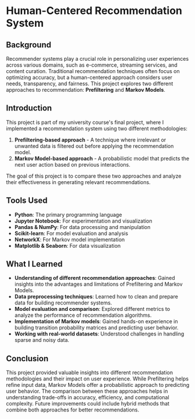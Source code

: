 # Human-Centered Recommendation System

## Background
Recommender systems play a crucial role in personalizing user experiences across various domains, such as e-commerce, streaming services, and content curation. Traditional recommendation techniques often focus on optimizing accuracy, but a human-centered approach considers user needs, transparency, and fairness. This project explores two different approaches to recommendation: **Prefiltering** and **Markov Models**.

## Introduction
This project is part of my university course's final project, where I implemented a recommendation system using two different methodologies:
1. **Prefiltering-based approach** - A technique where irrelevant or unwanted data is filtered out before applying the recommendation model.
2. **Markov Model-based approach** - A probabilistic model that predicts the next user action based on previous interactions.

The goal of this project is to compare these two approaches and analyze their effectiveness in generating relevant recommendations.

## Tools Used
- **Python**: The primary programming language
- **Jupyter Notebook**: For experimentation and visualization
- **Pandas & NumPy**: For data processing and manipulation
- **Scikit-learn**: For model evaluation and analysis
- **NetworkX**: For Markov model implementation
- **Matplotlib & Seaborn**: For data visualization

## What I Learned
- **Understanding of different recommendation approaches**: Gained insights into the advantages and limitations of Prefiltering and Markov Models.
- **Data preprocessing techniques**: Learned how to clean and prepare data for building recommender systems.
- **Model evaluation and comparison**: Explored different metrics to analyze the performance of recommendation algorithms.
- **Implementation of Markov models**: Gained hands-on experience in building transition probability matrices and predicting user behavior.
- **Working with real-world datasets**: Understood challenges in handling sparse and noisy data.

## Conclusion
This project provided valuable insights into different recommendation methodologies and their impact on user experience. While Prefiltering helps refine input data, Markov Models offer a probabilistic approach to predicting user behavior. The comparison between these approaches helps in understanding trade-offs in accuracy, efficiency, and computational complexity. Future improvements could include hybrid methods that combine both approaches for better recommendations.

